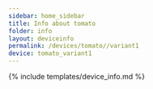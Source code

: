 ```yaml
---
sidebar: home_sidebar
title: Info about tomato
folder: info
layout: deviceinfo
permalink: /devices/tomato//variant1
device: tomato_variant1
---
```

{% include templates/device_info.md %}

